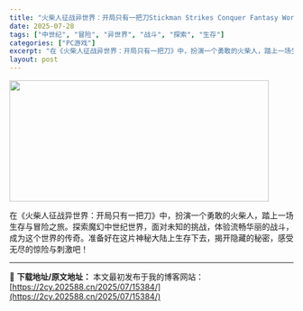 ```yaml
---
title: "火柴人征战异世界：开局只有一把刀Stickman Strikes Conquer Fantasy World v0.1.84"
date: 2025-07-28
tags: ["中世纪", "冒险", "异世界", "战斗", "探索", "生存"]
categories: ["PC游戏"]
excerpt: "在《火柴人征战异世界：开局只有一把刀》中，扮演一个勇敢的火柴人，踏上一场生存与冒险之旅。探索魔幻中世纪世界，面对未知的挑战，体验流畅华丽的战斗，成为这个世界的传奇。准备好在这片神秘大陆上生存下去，揭开隐藏的秘密，感受无尽的惊险与刺激吧！"
layout: post
---
```


<img class="aligncenter size-full wp-image-15392" src="https://2cy.202588.cn/wp-content/uploads/2025/07/2025072803380773.webp" alt="" width="460" height="215" />

在《火柴人征战异世界：开局只有一把刀》中，扮演一个勇敢的火柴人，踏上一场生存与冒险之旅。探索魔幻中世纪世界，面对未知的挑战，体验流畅华丽的战斗，成为这个世界的传奇。准备好在这片神秘大陆上生存下去，揭开隐藏的秘密，感受无尽的惊险与刺激吧！

---
📖 **下载地址/原文地址：** 本文最初发布于我的博客网站：[https://2cy.202588.cn/2025/07/15384/](https://2cy.202588.cn/2025/07/15384/)
